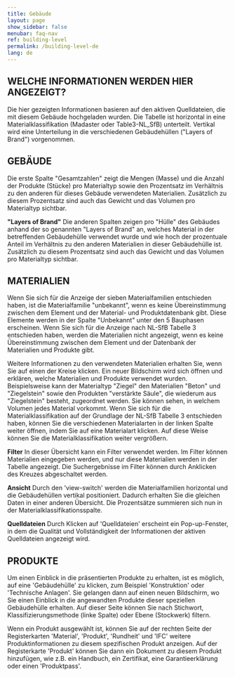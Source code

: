 ```yaml
---
title: Gebäude
layout: page
show_sidebar: false
menubar: faq-nav
ref: building-level
permalink: /building-level-de
lang: de
---
```


## WELCHE INFORMATIONEN WERDEN HIER ANGEZEIGT?
Die hier gezeigten Informationen basieren auf den aktiven Quelldateien, die mit diesem Gebäude hochgeladen wurden. Die Tabelle ist horizontal in eine Materialklassifikation (Madaster oder Table3-NL_SfB) unterteilt. Vertikal wird eine Unterteilung in die verschiedenen Gebäudehüllen ("Layers of Brand") vorgenommen.

## GEBÄUDE
Die erste Spalte "Gesamtzahlen" zeigt die Mengen (Masse) und die Anzahl der Produkte (Stücke) pro Materialtyp sowie den Prozentsatz im Verhältnis zu den anderen für dieses Gebäude verwendeten Materialien. Zusätzlich zu diesem Prozentsatz sind auch das Gewicht und das Volumen pro Materialtyp sichtbar.

**"Layers of Brand"** Die anderen Spalten zeigen pro "Hülle" des Gebäudes anhand der so genannten "Layers of Brand" an, welches Material in der betreffenden Gebäudehülle verwendet wurde und wie hoch der prozentuale Anteil im Verhältnis zu den anderen Materialien in dieser Gebäudehülle ist. Zusätzlich zu diesem Prozentsatz sind auch das Gewicht und das Volumen pro Materialtyp sichtbar.

## MATERIALIEN
Wenn Sie sich für die Anzeige der sieben Materialfamilien entschieden haben, ist die Materialfamilie "unbekannt", wenn es keine Übereinstimmung zwischen dem Element und der Material- und Produktdatenbank gibt. Diese Elemente werden in der Spalte "Unbekannt" unter den 5 Bauphasen erscheinen. Wenn Sie sich für die Anzeige nach NL-SfB Tabelle 3 entschieden haben, werden die Materialien nicht angezeigt, wenn es keine Übereinstimmung zwischen dem Element und der Datenbank der Materialien und Produkte gibt.

Weitere Informationen zu den verwendeten Materialien erhalten Sie, wenn Sie auf einen der Kreise klicken. Ein neuer Bildschirm wird sich öffnen und erklären, welche Materialien und Produkte verwendet wurden. Beispielsweise kann der Materialtyp "Ziegel" den Materialien "Beton" und "Ziegelstein" sowie den Produkten "verstärkte Säule", die wiederum aus "Ziegelstein" besteht, zugeordnet werden. Sie können sehen, in welchem Volumen jedes Material vorkommt. Wenn Sie sich für die Materialklassifikation auf der Grundlage der NL-SfB Tabelle 3 entschieden haben, können Sie die verschiedenen Materialarten in der linken Spalte weiter öffnen, indem Sie auf eine Materialart klicken. Auf diese Weise können Sie die Materialklassifikation weiter vergrößern.

**Filter** In dieser Übersicht kann ein Filter verwendet werden. Im Filter können Materialien eingegeben werden, und nur diese Materialien werden in der Tabelle angezeigt. Die Suchergebnisse im Filter können durch Anklicken des Kreuzes abgeschaltet werden.

**Ansicht** Durch den 'view-switch' werden die Materialfamilien horizontal und die Gebäudehüllen vertikal positioniert. Dadurch erhalten Sie die gleichen Daten in einer anderen Übersicht. Die Prozentsätze summieren sich nun in der Materialklassifikationsspalte.

**Quelldateien** Durch Klicken auf 'Quelldateien' erscheint ein Pop-up-Fenster, in dem die Qualität und Vollständigkeit der Informationen der aktiven Quelldateien angezeigt wird.

## PRODUKTE
Um einen Einblick in die präsentierten Produkte zu erhalten, ist es möglich, auf eine 'Gebäudehülle' zu klicken, zum Beispiel 'Konstruktion' oder 'Technische Anlagen'. Sie gelangen dann auf einen neuen Bildschirm, wo Sie einen Einblick in die angewandten Produkte dieser speziellen Gebäudehülle erhalten. Auf dieser Seite können Sie nach Stichwort, Klassifizierungsmethode (linke Spalte) oder Ebene (Stockwerk) filtern.

Wenn ein Produkt ausgewählt ist, können Sie auf der rechten Seite der Registerkarten 'Material', 'Produkt', 'Rundheit' und 'IFC' weitere Produktinformationen zu diesem spezifischen Produkt anzeigen. Auf der Registerkarte 'Produkt' können Sie dann ein Dokument zu diesem Produkt hinzufügen, wie z.B. ein Handbuch, ein Zertifikat, eine Garantieerklärung oder einen 'Produktpass'.
